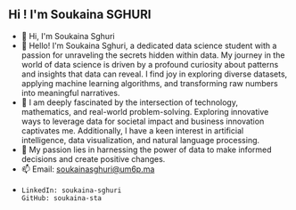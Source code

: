 ## Hi ! I'm Soukaina SGHURI

- 👋  Hi, I'm Soukaina Sghuri
- 👀 Hello! I'm Soukaina Sghuri, a dedicated data science student with a passion for unraveling the secrets hidden within data. My journey in the world of data science is driven by a profound curiosity about patterns 
      and insights that data can reveal. I find joy in exploring diverse datasets, applying machine learning algorithms, and transforming raw numbers into meaningful narratives.
- 🌱 I am deeply fascinated by the intersection of technology, mathematics, and real-world problem-solving. Exploring innovative ways to leverage data for societal impact and business innovation captivates me. 
      Additionally, I have a keen interest in artificial intelligence, data visualization, and natural language processing.
- 💞️ My passion lies in harnessing the power of data to make informed decisions and create positive changes. 
- 📫 Email: soukainasghuri@um6p.ma
-     LinkedIn: soukaina-sghuri
      GitHub: soukaina-sta
<!---
soukaina-sta/soukaina-sta is a ✨ special ✨ repository because its `README.md` (this file) appears on your GitHub profile.
You can click the Preview link to take a look at your changes.
--->

